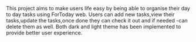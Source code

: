 
This project aims to make users life easy by being able to organise their day to day tasks using ForToday web.
Users can add new tasks,view their tasks,update the tasks,once done they can check it out and if needed -can delete them as well.
Both dark and light theme has been implemented to provide better user experience.

